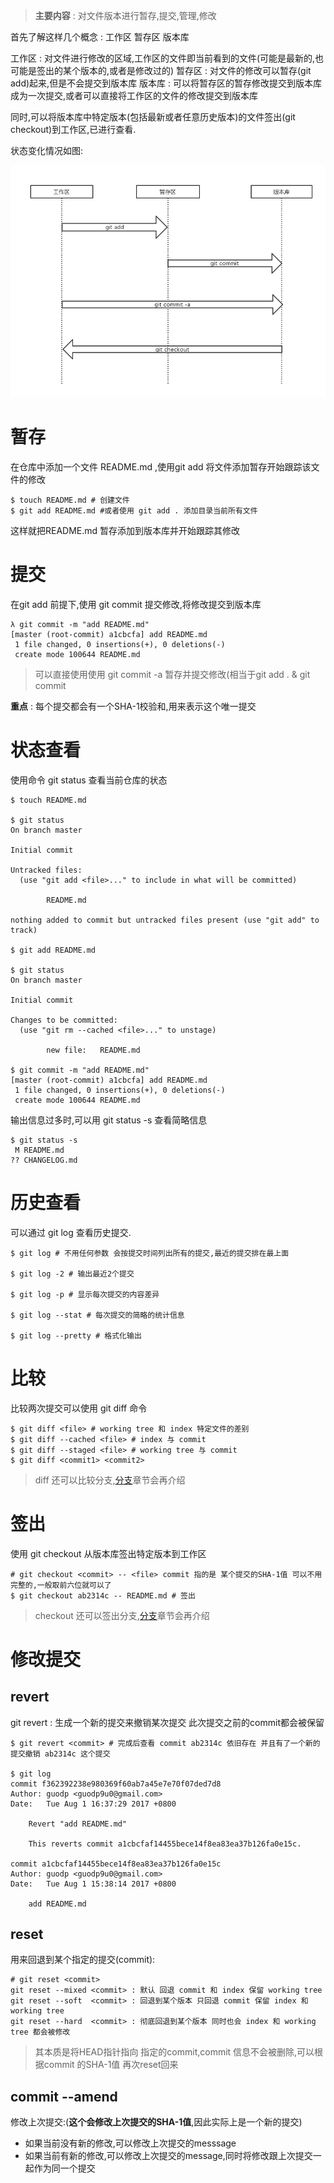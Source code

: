 > **主要内容** : 对文件版本进行暂存,提交,管理,修改

首先了解这样几个概念 : 工作区 暂存区 版本库

工作区 : 对文件进行修改的区域,工作区的文件即当前看到的文件(可能是最新的,也可能是签出的某个版本的,或者是修改过的)
暂存区 : 对文件的修改可以暂存(git add)起来,但是不会提交到版本库
版本库 : 可以将暂存区的暂存修改提交到版本库成为一次提交,或者可以直接将工作区的文件的修改提交到版本库

同时,可以将版本库中特定版本(包括最新或者任意历史版本)的文件签出(git checkout)到工作区,已进行查看.

状态变化情况如图:

![状态变化周期](./状态变化周期.png)


# 暂存

在仓库中添加一个文件 README.md ,使用git add 将文件添加暂存开始跟踪该文件的修改

```
$ touch README.md # 创建文件
$ git add README.md #或者使用 git add . 添加目录当前所有文件
```

这样就把README.md 暂存添加到版本库并开始跟踪其修改

# 提交 

在git add 前提下,使用 git commit 提交修改,将修改提交到版本库

```
λ git commit -m "add README.md"
[master (root-commit) a1cbcfa] add README.md
 1 file changed, 0 insertions(+), 0 deletions(-)
 create mode 100644 README.md
```

> 可以直接使用使用 git commit -a 暂存并提交修改(相当于git add . & git commit

**重点** : 每个提交都会有一个SHA-1校验和,用来表示这个唯一提交

# 状态查看

使用命令 git status 查看当前仓库的状态

```                                                 
$ touch README.md                                                            
                                                                             
$ git status                                                                 
On branch master                                                             
                                                                             
Initial commit                                                               
                                                                             
Untracked files:                                                             
  (use "git add <file>..." to include in what will be committed)             
                                                                             
        README.md                                                            
                                                                             
nothing added to commit but untracked files present (use "git add" to track) 
                                                                             
$ git add README.md                                                          
                                                                             
$ git status                                                                 
On branch master                                                             
                                                                             
Initial commit                                                               
                                                                             
Changes to be committed:                                                     
  (use "git rm --cached <file>..." to unstage)                               
                                                                             
        new file:   README.md                                                
                                                                               
$ git commit -m "add README.md"                                              
[master (root-commit) a1cbcfa] add README.md                                 
 1 file changed, 0 insertions(+), 0 deletions(-)                             
 create mode 100644 README.md                                                    
```

输出信息过多时,可以用 git status -s 查看简略信息

```
$ git status -s
 M README.md
?? CHANGELOG.md
```

# 历史查看

可以通过 git log 查看历史提交.

```
$ git log # 不用任何参数 会按提交时间列出所有的提交,最近的提交排在最上面

$ git log -2 # 输出最近2个提交

$ git log -p # 显示每次提交的内容差异

$ git log --stat # 每次提交的简略的统计信息

$ git log --pretty # 格式化输出
```

# 比较

比较两次提交可以使用 git diff 命令

```
$ git diff <file> # working tree 和 index 特定文件的差别
$ git diff --cached <file> # index 与 commit
$ git diff --staged <file> # working tree 与 commit
$ git diff <commit1> <commit2>
```

> diff 还可以比较分支,[分支](../1.4.分支/README.md)章节会再介绍

# 签出

使用 git checkout 从版本库签出特定版本到工作区

```
# git checkout <commit> -- <file> commit 指的是 某个提交的SHA-1值 可以不用完整的,一般取前六位就可以了
$ git checkout ab2314c -- README.md # 签出
```

> checkout 还可以签出分支,[分支](../1.4.分支/README.md)章节会再介绍

# 修改提交

## revert

git revert : 生成一个新的提交来撤销某次提交 此次提交之前的commit都会被保留

```
$ git revert <commit> # 完成后查看 commit ab2314c 依旧存在 并且有了一个新的提交撤销 ab2314c 这个提交

$ git log
commit f362392238e980369f60ab7a45e7e70f07ded7d8
Author: guodp <guodp9u0@gmail.com>
Date:   Tue Aug 1 16:37:29 2017 +0800

    Revert "add README.md"

    This reverts commit a1cbcfaf14455bece14f8ea83ea37b126fa0e15c.

commit a1cbcfaf14455bece14f8ea83ea37b126fa0e15c
Author: guodp <guodp9u0@gmail.com>
Date:   Tue Aug 1 15:38:14 2017 +0800

    add README.md
```

## reset

用来回退到某个指定的提交(commit):

```
# git reset <commit> 
git reset --mixed <commit> : 默认 回退 commit 和 index 保留 working tree 
git reset --soft  <commit> : 回退到某个版本 只回退 commit 保留 index 和 working tree
git reset --hard  <commit> : 彻底回退到某个版本 同时也会 index 和 working tree 都会被修改
```

> 其本质是将HEAD指针指向 指定的commit,commit 信息不会被删除,可以根据commit 的SHA-1值 再次reset回来

## commit --amend

修改上次提交:(**这个会修改上次提交的SHA-1值**,因此实际上是一个新的提交)
* 如果当前没有新的修改,可以修改上次提交的messsage
* 如果当前有新的修改,可以修改上次提交的message,同时将修改跟上次提交一起作为同一个提交

